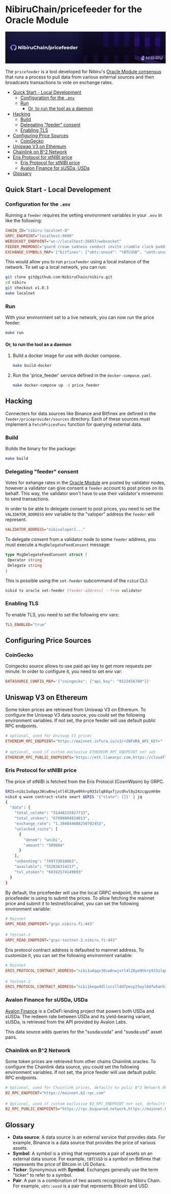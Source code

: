 # NibiruChain/pricefeeder for the Oracle Module

<img src="./repo-banner.png">

The `pricefeeder` is a tool developed for Nibiru's [Oracle Module consensus](https://nibiru.fi/docs/ecosystem/oracle/) that runs a process to pull data from various external sources and then broadcasts transactions to vote on exchange rates.

- [Quick Start - Local Development](#quick-start---local-development)
  - [Configuration for the `.env`](#configuration-for-the-env)
  - [Run](#run)
    - [Or, to run the tool as a daemon](#or-to-run-the-tool-as-a-daemon)
- [Hacking](#hacking)
  - [Build](#build)
  - [Delegating "feeder" consent](#delegating-feeder-consent)
  - [Enabling TLS](#enabling-tls)
- [Configuring Price Sources](#configuring-price-sources)
  - [CoinGecko](#coingecko)
- [Uniswap V3 on Ethereum](#uniswap-v3-on-ethereum)
- [Chainlink on B^2 Network](#chainlink-on-b2-network)
- [Eris Protocol for stNIBI price](#eris-protocol-for-stnibi-price)
  - [Eris Protocol for stNIBI price](#eris-protocol-for-stnibi-price-1)
  - [Avalon Finance for sUSDa, USDa](#avalon-finance-for-susda-usda)
- [Glossary](#glossary)

## Quick Start - Local Development

### Configuration for the `.env`

Running a `feeder` requires the setting environment variables in your `.env` in like the following:

```ini
CHAIN_ID="nibiru-localnet-0"
GRPC_ENDPOINT="localhost:9090"
WEBSOCKET_ENDPOINT="ws://localhost:26657/websocket"
FEEDER_MNEMONIC="guard cream sadness conduct invite crumble clock pudding hole grit liar hotel maid produce squeeze return argue turtle know drive eight casino maze host"
EXCHANGE_SYMBOLS_MAP='{"bitfinex": {"ubtc:unusd": "tBTCUSD", "ueth:unusd": "tETHUSD", "uusd:unusd": "tUSTUSD"}}'
```

This would allow you to run `pricefeeder` using a local instance of the network. To set up a local network, you can run:

```bash
git clone git@github.com:NibiruChain/nibiru.git
cd nibiru
git checkout v1.0.3
make localnet
```

### Run

With your environment set to a live network, you can now run the price feeder:

```sh
make run
```

#### Or, to run the tool as a daemon

1. Build a docker image for use with docker compose.

    ```bash
    make build-docker
    ```

2. Run the 'price_feeder' service defined in the `docker-compose.yaml`.

    ```bash
    make docker-compose up -d price_feeder
    ```

## Hacking

Connecters for data sources like Binance and Bitfinex are defined in the `feeder/priceprovider/sources` directory. Each of these sources must implement a `FetchPricesFunc` function for querying external data.

### Build

Builds the binary for the package:

```sh
make build
```

### Delegating "feeder" consent

Votes for exhange rates in the [Oracle Module](https://nibiru.fi/docs/ecosystem/oracle/) are posted by validator nodes, however a validator can give consent a `feeder` account to post prices on its behalf. This way, the validator won't have to use their validator's mnemonic to send transactions.  

In order to be able to delegate consent to post prices, you need to set the
`VALIDATOR_ADDRESS` env variable to the "valoper" address the `feeder` will represent.

```ini
VALIDATOR_ADDRESS="nibivaloper1..."
```

To delegate consent from a validator node to some `feeder` address, you must execute a `MsgDelegateFeedConsent` message:

```go
type MsgDelegateFeedConsent struct {
 Operator string 
 Delegate string
}
```

This is possible using the `set-feeder` subcommand of the `nibid` CLI:

```bash
nibid tx oracle set-feeder [feeder-address] --from validator
```

### Enabling TLS

To enable TLS, you need to set the following env vars:

```ini
TLS_ENABLED="true"
```

## Configuring Price Sources

### CoinGecko

Coingecko source allows to use paid api key to get more requests per minute. In order to configure it,
you need to set env var:

```ini
DATASOURCE_CONFIG_MAP='{"coingecko": {"api_key": "0123456789"}}'
```

## Uniswap V3 on Ethereum

Some token prices are retrieved from Uniswap V3 on Ethereum. 
To configure the Uniswap V3 data source, you could set the following environment variables.
If not set, the price feeder will use default public RPC endpoints.

```ini
# optional, used for Uniswap V3 prices
ETHEREUM_RPC_ENDPOINT="https://mainnet.infura.io/v3/<INFURA_API_KEY>"

# optional, used if custom exclusive ETHEREUM_RPC_ENDPOINT not set 
ETHEREUM_RPC_PUBLIC_ENDPOINTS="https://eth.llamarpc.com,https://cloudflare-eth.com/,https://rpc.flashbots.net/"
```

### Eris Protocol for stNIBI price

The price of stNIBI is fetched from the Eris Protocol (CosmWasm) by GRPC.

```bash
ERIS=nibi1udqqx30cw8nwjxtl4l28ym9hhrp933zlq8dqxfjzcdhvl8y24zcqpzmh8m
nibid q wasm contract-state smart $ERIS '{"state": {}}' | jq
{
  "data": {
    "total_ustake": "51448235827733",
    "total_utoken": "67090804824813",
    "exchange_rate": "1.304044808250702453",
    "unlocked_coins": [
      {
        "denom": "unibi",
        "amount": "509884"
      }
    ],
    "unbonding": "749733010863",
    "available": "552036314217",
    "tvl_utoken": "68392574149893"
  }
}
```

By default, the pricefeeder will use the local GRPC endpoint, the same as pricefeeder is using to submit the prices.
To allow fetching the mainnet price and submit it to testnet/localnet, you can set the following environment variable:

```ini
# Mainnet
GRPC_READ_ENDPOINT="grpc.nibiru.fi:443"

# Testnet-2
GRPC_READ_ENDPOINT="grpc-testnet-2.nibiru.fi:443"
```

Eris protocol contract address is defaulted to mainnet address.
To customize it, you can set the following environment variable:

```ini
# Mainnet
ERIS_PROTOCOL_CONTRACT_ADDRESS="nibi1udqqx30cw8nwjxtl4l28ym9hhrp933zlq8dqxfjzcdhvl8y24zcqpzmh8m"

# Testnet-2
ERIS_PROTOCOL_CONTRACT_ADDRESS="nibi1keqw4dllsczlldd7pmzp25wyl04fw5anh3wxljhg4fjuqj9xnxuqa82rpg"
```

### Avalon Finance for sUSDa, USDa


[Avalon Finance](https://avalonfinance.xyz) is a CeDeFi lending project that
powers both USDa and sUSDa. The redeem rate between USDa and its yield-bearing variant, sUSDa, is retrieved from the API provided by Avalon Labs. 

This data source adds queries for the "susda:usda" and "susda:usd" asset pairs.

### Chainlink on B^2 Network

Some token prices are retrieved from other chains Chainlink oracles.
To configure the Chainlink data source, you could set the following environment variables.
If not set, the price feeder will use default public RPC endpoints.

```ini
# Optional, used for Chainlink prices, defaults to pulic B^2 Network RPC endpoints
B2_RPC_ENDPOINT="https://mainnet.b2-rpc.com"

# Optional, used if custom exclusive B2_RPC_ENDPOINT not set, defaults to public endpoints (see in the code)
B2_RPC_PUBLIC_ENDPOINTS="https://rpc.bsquared.network,https://mainnet.b2-rpc.com"
```

## Glossary

- **Data source**: A data source is an external service that provides data. For example, Binance is a data source that provides the price of various assets.
- **Symbol**: A symbol is a string that represents a pair of assets on an external data source. For example, `tBTCUSD` is a symbol on Bitfinex that represents the price of Bitcoin in US Dollars.
- **Ticker**: Synonymous with **Symbol**. Exchanges generally use the term "ticker" to refer to a symbol.
- **Pair**: A pair is a combination of two assets recognized by Nibiru Chain. For example, `ubtc:uusd` is a pair that represents Bitcoin and USD.
